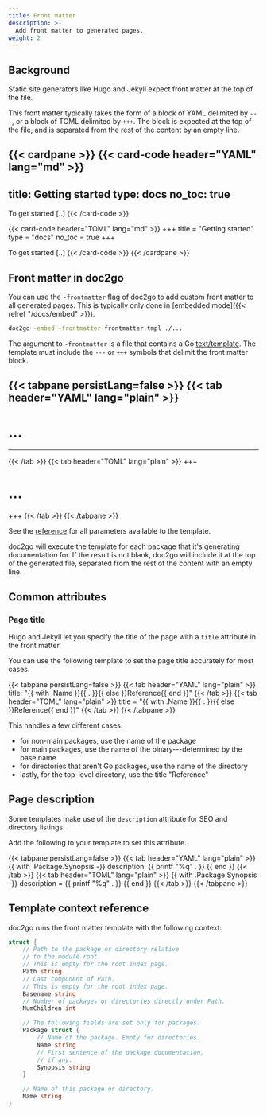 ```yaml
---
title: Front matter
description: >-
  Add front matter to generated pages.
weight: 2
---
```


## Background

Static site generators like Hugo and Jekyll
expect front matter at the top of the file.

This front matter typically takes the form of
a block of YAML delimited by `---`,
or a block of TOML delimited by `+++`.
The block is expected at the top of the file,
and is separated from the rest of the content
by an empty line.

{{< cardpane >}}
{{< card-code header="YAML" lang="md" >}}
---
title: Getting started
type: docs
no_toc: true
---

To get started [..]
{{< /card-code >}}

{{< card-code header="TOML" lang="md" >}}
+++
title = "Getting started"
type = "docs"
no_toc = true
+++

To get started [..]
{{< /card-code >}}
{{< /cardpane >}}

## Front matter in doc2go

You can use the `-frontmatter` flag of doc2go
to add custom front matter to all generated pages.
This is typically only done in [embedded mode]({{< relref "/docs/embed" >}}).

```bash
doc2go -embed -frontmatter frontmatter.tmpl ./...
```

The argument to `-frontmatter` is a file that contains
a Go [text/template](https://pkg.go.dev/text/template).
The template must include the `---` or `+++` symbols
that delimit the front matter block.

{{< tabpane persistLang=false >}}
{{< tab header="YAML" lang="plain" >}}
---
# ...
---
{{< /tab >}}
{{< tab header="TOML" lang="plain" >}}
+++
# ...
+++
{{< /tab >}}
{{< /tabpane >}}

See the [reference](#template-context-reference)
for all parameters available to the template.

doc2go will execute the template
for each package that it's generating documentation for.
If the result is not blank,
doc2go will include it at the top of the generated file,
separated from the rest of the content with an empty line.

## Common attributes

### Page title

Hugo and Jekyll let you specify the title of the page
with a `title` attribute in the front matter.

You can use the following template
to set the page title accurately for most cases.

{{< tabpane persistLang=false >}}
{{< tab header="YAML" lang="plain" >}}
title: "{{ with .Name }}{{ . }}{{ else }}Reference{{ end }}"
{{< /tab >}}
{{< tab header="TOML" lang="plain" >}}
title = "{{ with .Name }}{{ . }}{{ else }}Reference{{ end }}"
{{< /tab >}}
{{< /tabpane >}}

This handles a few different cases:

- for non-main packages, use the name of the package
- for main packages, use the name of the binary---determined by the base name
- for directories that aren't Go packages, use the name of the directory
- lastly, for the top-level directory, use the title "Reference"

## Page description

Some templates make use of the `description` attribute
for SEO and directory listings.

Add the following to your template to set this attribute.

{{< tabpane persistLang=false >}}
{{< tab header="YAML" lang="plain" >}}
{{ with .Package.Synopsis -}}
  description: {{ printf "%q" . }}
{{ end }}
{{< /tab >}}
{{< tab header="TOML" lang="plain" >}}
{{ with .Package.Synopsis -}}
  description = {{ printf "%q" . }}
{{ end }}
{{< /tab >}}
{{< /tabpane >}}

## Template context reference

doc2go runs the front matter template
with the following context:

```go
struct {
	// Path to the package or directory relative
	// to the module root.
	// This is empty for the root index page.
	Path string
	// Last component of Path.
	// This is empty for the root index page.
	Basename string
	// Number of packages or directories directly under Path.
	NumChildren int

	// The following fields are set only for packages.
	Package struct {
		// Name of the package. Empty for directories.
		Name string
		// First sentence of the package documentation,
		// if any.
		Synopsis string
	}

	// Name of this package or directory.
	Name string
}
```
